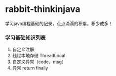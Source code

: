# rabbit-thinkinjava
学习java编程基础的记录，点点滴滴的积累。积少成多！

### 学习基础知识列表
1. 自定义注解
2. 线程本地存储 ThreadLocal
3. 自定义异常（code，msg）
4. 异常 return finally
